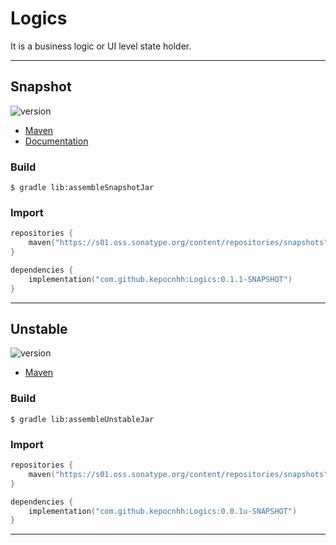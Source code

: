 # Logics
It is a business logic or UI level state holder.

---

## Snapshot

![version](https://img.shields.io/static/v1?label=version&message=0.1.1-SNAPSHOT&labelColor=212121&color=2962ff&style=flat)

- [Maven](https://s01.oss.sonatype.org/content/repositories/snapshots/com/github/kepocnhh/Logics/0.1.1-SNAPSHOT)
- [Documentation](https://StanleyProjects.github.io/Logics/doc/0.1.1-SNAPSHOT)

### Build
```
$ gradle lib:assembleSnapshotJar
```

### Import
```kotlin
repositories {
    maven("https://s01.oss.sonatype.org/content/repositories/snapshots")
}

dependencies {
    implementation("com.github.kepocnhh:Logics:0.1.1-SNAPSHOT")
}
```

---

## Unstable

![version](https://img.shields.io/static/v1?label=version&message=0.0.1u-SNAPSHOT&labelColor=212121&color=2962ff&style=flat)

- [Maven](https://s01.oss.sonatype.org/content/repositories/snapshots/com/github/kepocnhh/Logics/0.0.1u-SNAPSHOT)

### Build
```
$ gradle lib:assembleUnstableJar
```

### Import
```kotlin
repositories {
    maven("https://s01.oss.sonatype.org/content/repositories/snapshots")
}

dependencies {
    implementation("com.github.kepocnhh:Logics:0.0.1u-SNAPSHOT")
}
```

---
